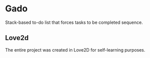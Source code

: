 # Gado
Stack-based to-do list that forces tasks to be completed sequence.
## Love2d
The entire project was created in Love2D for self-learning purposes.